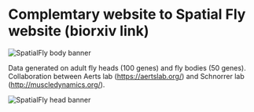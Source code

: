 Complemtary website to Spatial Fly website (biorxiv link)
==========

![SpatialFly body banner](https://github.com/aertslab/spatial_fly_website/tree/master/images/body_banner_rs-fs8.png)

Data generated on adult fly heads (100 genes) and fly bodies (50 genes). 
Collaboration between Aerts lab  (https://aertslab.org/) and Schnorrer lab (http://muscledynamics.org/).

![SpatialFly head banner](https://github.com/aertslab/spatial_fly_website/tree/master/images/head_banner_rs-fs8.png)